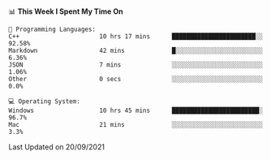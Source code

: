 
<!--START_SECTION:waka-->
📊 **This Week I Spent My Time On** 

```text
💬 Programming Languages: 
C++                      10 hrs 17 mins      ███████████████████████░░   92.58% 
Markdown                 42 mins             █░░░░░░░░░░░░░░░░░░░░░░░░   6.36% 
JSON                     7 mins              ░░░░░░░░░░░░░░░░░░░░░░░░░   1.06% 
Other                    0 secs              ░░░░░░░░░░░░░░░░░░░░░░░░░   0.0%

💻 Operating System: 
Windows                  10 hrs 45 mins      ████████████████████████░   96.7% 
Mac                      21 mins             ░░░░░░░░░░░░░░░░░░░░░░░░░   3.3%

```


 Last Updated on 20/09/2021
<!--END_SECTION:waka-->
